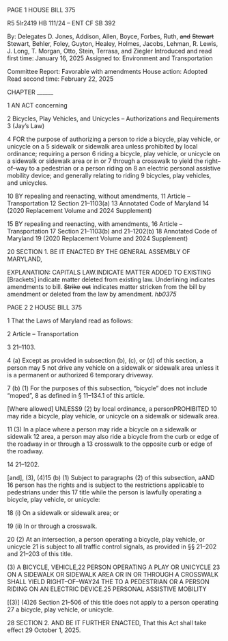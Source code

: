 PAGE 1
HOUSE BILL 375

R5 5lr2419
HB 111/24 – ENT CF SB 392

By: Delegates D. Jones, Addison, Allen, Boyce, Forbes, Ruth, ~~and~~ ~~Stewart~~ Stewart,
Behler, Foley, Guyton, Healey, Holmes, Jacobs, Lehman, R. Lewis, J. Long,
T. Morgan, Otto, Stein, Terrasa, and Ziegler
Introduced and read first time: January 16, 2025
Assigned to: Environment and Transportation

Committee Report: Favorable with amendments
House action: Adopted
Read second time: February 22, 2025

CHAPTER ______

1 AN ACT concerning

2 Bicycles, Play Vehicles, and Unicycles – Authorizations and Requirements
3 (Jay’s Law)

4 FOR the purpose of authorizing a person to ride a bicycle, play vehicle, or unicycle on a
5 sidewalk or sidewalk area unless prohibited by local ordinance; requiring a person
6 riding a bicycle, play vehicle, or unicycle on a sidewalk or sidewalk area or in or
7 through a crosswalk to yield the right–of–way to a pedestrian or a person riding on
8 an electric personal assistive mobility device; and generally relating to riding
9 bicycles, play vehicles, and unicycles.

10 BY repealing and reenacting, without amendments,
11 Article – Transportation
12 Section 21–1103(a)
13 Annotated Code of Maryland
14 (2020 Replacement Volume and 2024 Supplement)

15 BY repealing and reenacting, with amendments,
16 Article – Transportation
17 Section 21–1103(b) and 21–1202(b)
18 Annotated Code of Maryland
19 (2020 Replacement Volume and 2024 Supplement)

20 SECTION 1. BE IT ENACTED BY THE GENERAL ASSEMBLY OF MARYLAND,

EXPLANATION: CAPITALS LAW.INDICATE MATTER ADDED TO EXISTING
[Brackets] indicate matter deleted from existing law.
Underlining indicates amendments to bill.
~~Strike~~ ~~out~~ indicates matter stricken from the bill by amendment or deleted from the law by
amendment. *hb0375*

PAGE 2
2 HOUSE BILL 375

1 That the Laws of Maryland read as follows:

2 Article – Transportation

3 21–1103.

4 (a) Except as provided in subsection (b), (c), or (d) of this section, a person may
5 not drive any vehicle on a sidewalk or sidewalk area unless it is a permanent or authorized
6 temporary driveway.

7 (b) (1) For the purposes of this subsection, “bicycle” does not include “moped”,
8 as defined in § 11–134.1 of this article.

[Where allowed] UNLESS9 (2) by local ordinance, a personPROHIBITED
10 may ride a bicycle, play vehicle, or unicycle on a sidewalk or sidewalk area.

11 (3) In a place where a person may ride a bicycle on a sidewalk or sidewalk
12 area, a person may also ride a bicycle from the curb or edge of the roadway in or through a
13 crosswalk to the opposite curb or edge of the roadway.

14 21–1202.

[and], (3), (4)15 (b) (1) Subject to paragraphs (2) of this subsection, aAND
16 person has the rights and is subject to the restrictions applicable to pedestrians under this
17 title while the person is lawfully operating a bicycle, play vehicle, or unicycle:

18 (i) On a sidewalk or sidewalk area; or

19 (ii) In or through a crosswalk.

20 (2) At an intersection, a person operating a bicycle, play vehicle, or unicycle
21 is subject to all traffic control signals, as provided in §§ 21–202 and 21–203 of this title.

(3) A BICYCLE, VEHICLE,22 PERSON OPERATING A PLAY OR UNICYCLE
23 ON A SIDEWALK OR SIDEWALK AREA OR IN OR THROUGH A CROSSWALK SHALL YIELD
RIGHT–OF–WAY24 THE TO A PEDESTRIAN OR A PERSON RIDING ON AN ELECTRIC
DEVICE.25 PERSONAL ASSISTIVE MOBILITY

[(3)] (4)26 Section 21–506 of this title does not apply to a person operating
27 a bicycle, play vehicle, or unicycle.

28 SECTION 2. AND BE IT FURTHER ENACTED, That this Act shall take effect
29 October 1, 2025.